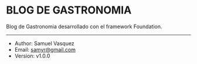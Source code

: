 BLOG DE GASTRONOMIA
==============

Blog de Gastronomia desarrollado con el framework Foundation.

--------------------
+ Author: Samuel Vasquez
+ Email: samyr@gmail.com
+ Version: v1.0.0